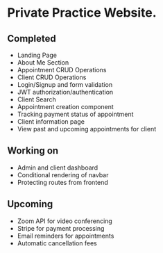 ﻿# Private Practice Website.

## Completed
* Landing Page
* About Me Section
* Appointment CRUD Operations
* Client CRUD Operations
* Login/Signup and form validation
* JWT authorization/authentication
* Client Search
* Appointment creation component
* Tracking payment status of appointment
* Client information page
* View past and upcoming appointments for client

## Working on
* Admin and client dashboard
* Conditional rendering of navbar
* Protecting routes from frontend

## Upcoming
* Zoom API for video conferencing
* Stripe for payment processing
* Email reminders for appointments
* Automatic cancellation fees

